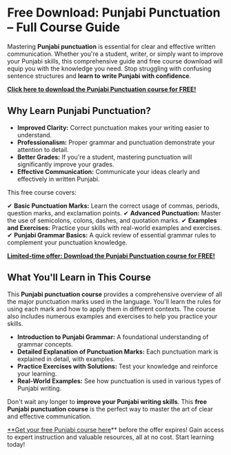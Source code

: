 # Free Download: Punjabi Punctuation – Full Course Guide

Mastering **Punjabi punctuation** is essential for clear and effective written communication. Whether you're a student, writer, or simply want to improve your Punjabi skills, this comprehensive guide and free course download will equip you with the knowledge you need. Stop struggling with confusing sentence structures and **learn to write Punjabi with confidence**.

[**Click here to download the Punjabi Punctuation course for FREE!**](https://udemywork.com/punjabi-punctuation)

## Why Learn Punjabi Punctuation?

*   **Improved Clarity:** Correct punctuation makes your writing easier to understand.
*   **Professionalism:** Proper grammar and punctuation demonstrate your attention to detail.
*   **Better Grades:** If you're a student, mastering punctuation will significantly improve your grades.
*   **Effective Communication:** Communicate your ideas clearly and effectively in written Punjabi.

This free course covers:

✔ **Basic Punctuation Marks:** Learn the correct usage of commas, periods, question marks, and exclamation points.
✔ **Advanced Punctuation:** Master the use of semicolons, colons, dashes, and quotation marks.
✔ **Examples and Exercises:** Practice your skills with real-world examples and exercises.
✔ **Punjabi Grammar Basics:** A quick review of essential grammar rules to complement your punctuation knowledge.

[**Limited-time offer: Download the Punjabi Punctuation course for FREE!**](https://udemywork.com/punjabi-punctuation)

## What You'll Learn in This Course

This **Punjabi punctuation course** provides a comprehensive overview of all the major punctuation marks used in the language. You'll learn the rules for using each mark and how to apply them in different contexts. The course also includes numerous examples and exercises to help you practice your skills.

*   **Introduction to Punjabi Grammar:** A foundational understanding of grammar concepts.
*   **Detailed Explanation of Punctuation Marks:** Each punctuation mark is explained in detail, with examples.
*   **Practice Exercises with Solutions:** Test your knowledge and reinforce your learning.
*   **Real-World Examples:** See how punctuation is used in various types of Punjabi writing.

Don't wait any longer to **improve your Punjabi writing skills**. This **free Punjabi punctuation course** is the perfect way to master the art of clear and effective communication.

[**Get your free Punjabi course here](https://udemywork.com/punjabi-punctuation)** before the offer expires! Gain access to expert instruction and valuable resources, all at no cost. Start learning today!
